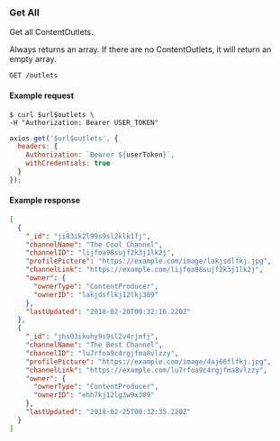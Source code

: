 ### Get All

Get all ContentOutlets.

Always returns an array. If there are no ContentOutlets, it will return an empty array.

```endpoint
GET /outlets
```

#### Example request

```curl
$ curl $url$outlets \
-H "Authorization: Bearer USER_TOKEN"
```

```javascript
axios.get('$url$outlets', {
  headers: {
    Authorization: `Bearer ${userToken}`,
    withCredentials: true
  }
});
```

#### Example response

```json
[
  {
    "_id": "ji83ik2l99s9sl2klk1fj",
    "channelName": "The Cool Channel",
    "channelID": "lijfoa98sujf2k3j1lk2j",
    "profilePicture": "https://example.com/image/lakjsdlfkj.jpg",
    "channelLink": "https://example.com/lijfoa98sujf2k3j1lk2j",
    "owner": {
      "ownerType": "ContentProducer",
      "ownerID": "lakjdsflkj12lkj309"
    },
    "lastUpdated": "2018-02-20T00:32:16.220Z"
  },
  {
    "_id": "jhs03ikuhy9s9sl2v4rjmfj",
    "channelName": "The Best Channel",
    "channelID": "lu7rfoa9c4rgjfma8vlzzy",
    "profilePicture": "https://example.com/image/4aj66flfkj.jpg",
    "channelLink": "https://example.com/lu7rfoa9c4rgjfma8vlzzy",
    "owner": {
      "ownerType": "ContentProducer",
      "ownerID": "ehh7kj12lg3w9x309"
    },
    "lastUpdated": "2018-02-25T00:32:35.220Z"
  }
]
```
